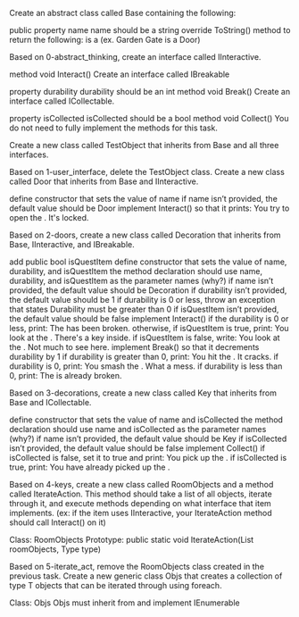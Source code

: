 Create an abstract class called Base containing the following:

public property name
name should be a string
override ToString() method to return the following:
<name> is a <type> (ex. Garden Gate is a Door)


Based on 0-abstract_thinking, create an interface called IInteractive.

method void Interact()
Create an interface called IBreakable

property durability
durability should be an int
method void Break()
Create an interface called ICollectable.

property isCollected
isCollected should be a bool
method void Collect()
You do not need to fully implement the methods for this task.

Create a new class called TestObject that inherits from Base and all three interfaces.


Based on 1-user_interface, delete the TestObject class. Create a new class called Door that inherits from Base and IInteractive.

define constructor that sets the value of name
if name isn’t provided, the default value should be Door
implement Interact() so that it prints:
You try to open the <name>. It's locked.


Based on 2-doors, create a new class called Decoration that inherits from Base, IInteractive, and IBreakable.

add public bool isQuestItem
define constructor that sets the value of name, durability, and isQuestItem
the method declaration should use name, durability, and isQuestItem as the parameter names (why?)
if name isn’t provided, the default value should be Decoration
if durability isn’t provided, the default value should be 1
if durability is 0 or less, throw an exception that states Durability must be greater than 0
if isQuestItem isn’t provided, the default value should be false
implement Interact()
if the durability is 0 or less, print:
The <name> has been broken.
otherwise, if isQuestItem is true, print:
You look at the <name>. There's a key inside.
if isQuestItem is false, write:
You look at the <name>. Not much to see here.
implement Break() so that it decrements durability by 1
if durability is greater than 0, print:
You hit the <name>. It cracks.
if durability is 0, print:
You smash the <name>. What a mess.
if durability is less than 0, print:
The <name> is already broken.


Based on 3-decorations, create a new class called Key that inherits from Base and ICollectable.

define constructor that sets the value of name and isCollected
the method declaration should use name and isCollected as the parameter names (why?)
if name isn’t provided, the default value should be Key
if isCollected isn’t provided, the default value should be false
implement Collect()
if isCollected is false, set it to true and print:
You pick up the <name>.
if isCollected is true, print:
You have already picked up the <name>.


Based on 4-keys, create a new class called RoomObjects and a method called IterateAction. This method should take a list of all objects, iterate through it, and execute methods depending on what interface that item implements. (ex: if the item uses IInteractive, your IterateAction method should call Interact() on it)

Class: RoomObjects
Prototype: public static void IterateAction(List<Base> roomObjects, Type type)


Based on 5-iterate_act, remove the RoomObjects class created in the previous task. Create a new generic class Objs<T> that creates a collection of type T objects that can be iterated through using foreach.

Class: Objs<T>
Objs<T> must inherit from and implement IEnumerable<T>